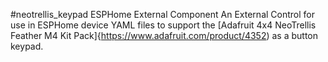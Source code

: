 #neotrellis_keypad ESPHome External Component
An External Control for use in ESPHome device YAML files to support the [Adafruit 4x4 NeoTrellis Feather M4 Kit Pack]{https://www.adafruit.com/product/4352)
as a button keypad.
